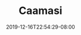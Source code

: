 ---
title: "Caamasi"
date: 2019-12-16T22:54:29-08:00
draft: false
layout: race

stats:
  awareness:
    min: 2D+0
    max: 4D+2
  coordination:
    min: 1D+0
    max: 4D+0
  knowledge:
    min: 2D+0
    max: 4D+1
  physique:
    min: 1D+0
    max: 3D+0
  presence:
    min: 2D+1
    max: 5D+0
  reflexes:
    min: 1D+0
    max: 3D+0

special:
---